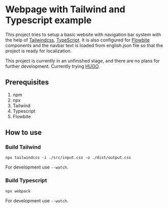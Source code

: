 # Webpage with Tailwind and Typescript example
This project tries to setup a basic website with navigation bar system with the help of [Tailwindcss](https://tailwindcss.com/), [TypeScript](https://www.typescriptlang.org/).
It is also configured for [Flowbite](https://flowbite.com/) components and the navbar text is loaded from english.json file so that the project is ready for localization.

This project is currently in an unfinished stage, and there are no plans for further development. Currently trying [HUGO](https://gohugo.io/).

## Prerequisites
<ol>
    <li> npm
    <li> npx
    <li> Tailwind
    <li> Typescript
    <li> Flowbite
</ol>

## How to use
### Build Tailwind
```
npx tailwindcss -i ./src/input.css -o ./dist/output.css
```
For development use ```--watch```.

### Build Typescript
```
npx webpack
```
For development use ```--watch```.
